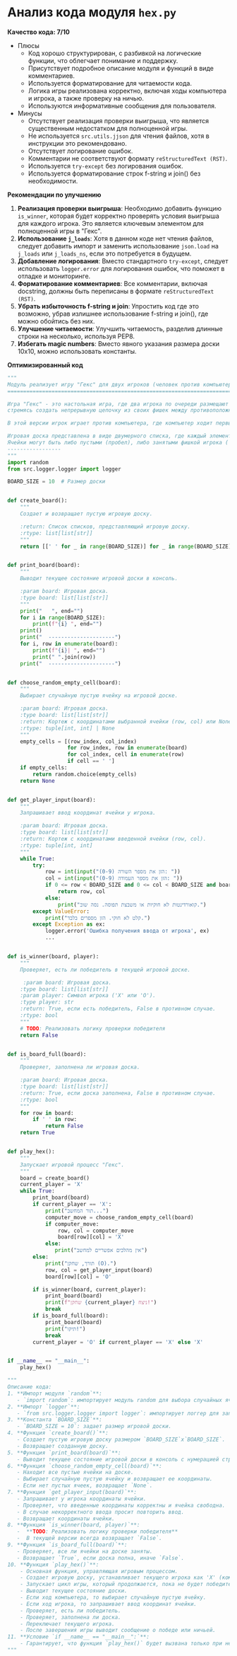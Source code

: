 # Анализ кода модуля `hex.py`

**Качество кода: 7/10**
-  Плюсы
    - Код хорошо структурирован, с разбивкой на логические функции, что облегчает понимание и поддержку.
    -  Присутствует подробное описание модуля и функций в виде комментариев.
    -  Используется форматирование для читаемости кода.
    -  Логика игры реализована корректно, включая ходы компьютера и игрока, а также проверку на ничью.
    -  Используются информативные сообщения для пользователя.
 - Минусы
    - Отсутствует реализация проверки выигрыша, что является существенным недостатком для полноценной игры.
    - Не используется `src.utils.jjson` для чтения файлов, хотя в инструкции это рекомендовано.
    -  Отсутствует логирование ошибок.
    -  Комментарии не соответствуют формату `reStructuredText (RST)`.
    -  Используется `try-except` без логирования ошибок.
    -  Используется форматирование строк f-string и join() без необходимости.

**Рекомендации по улучшению**
1.  **Реализация проверки выигрыша**: Необходимо добавить функцию `is_winner`, которая будет корректно проверять условия выигрыша для каждого игрока. Это является ключевым элементом для полноценной игры в "Гекс".
2.  **Использование `j_loads`**: Хотя в данном коде нет чтения файлов, следует добавить импорт и заменить использование `json.load` на `j_loads` или `j_loads_ns`, если это потребуется в будущем.
3.  **Добавление логирования**: Вместо стандартного `try-except`, следует использовать `logger.error` для логирования ошибок, что поможет в отладке и мониторинге.
4.  **Форматирование комментариев**: Все комментарии, включая docstring, должны быть переписаны в формате `reStructuredText (RST)`.
5.  **Убрать избыточность f-string и join**: Упростить код где это возможно, убрав излишнее использование f-string и join(), где можно обойтись без них.
6.  **Улучшение читаемости**: Улучшить читаемость, разделив длинные строки на несколько, используя PEP8.
7.  **Избегать magic numbers**: Вместо явного указания размера доски 10x10, можно использовать константы.

**Оптимизированный код**
```python
"""
Модуль реализует игру "Гекс" для двух игроков (человек против компьютера).
=========================================================================================

Игра "Гекс" - это настольная игра, где два игрока по очереди размещают свои фишки на шестиугольной сетке,
стремясь создать непрерывную цепочку из своих фишек между противоположными сторонами доски.

В этой версии игрок играет против компьютера, где компьютер ходит первым.

Игровая доска представлена в виде двумерного списка, где каждый элемент представляет собой ячейку на доске.
Ячейки могут быть либо пустыми (пробел), либо занятыми фишкой игрока ('O') или фишкой компьютера ('X').
-----------------
"""
import random
from src.logger.logger import logger

BOARD_SIZE = 10  # Размер доски


def create_board():
    """
    Создает и возвращает пустую игровую доску.

    :return: Список списков, представляющий игровую доску.
    :rtype: list[list[str]]
    """
    return [[' ' for _ in range(BOARD_SIZE)] for _ in range(BOARD_SIZE)]


def print_board(board):
    """
    Выводит текущее состояние игровой доски в консоль.

    :param board: Игровая доска.
    :type board: list[list[str]]
    """
    print("   ", end="")
    for i in range(BOARD_SIZE):
        print(f"{i} ", end="")
    print()
    print("  ---------------------")
    for i, row in enumerate(board):
        print(f"{i}| ", end="")
        print(" ".join(row))
    print("  ---------------------")


def choose_random_empty_cell(board):
    """
    Выбирает случайную пустую ячейку на игровой доске.

    :param board: Игровая доска.
    :type board: list[list[str]]
    :return: Кортеж с координатами выбранной ячейки (row, col) или None, если нет пустых ячеек.
    :rtype: tuple[int, int] | None
    """
    empty_cells = [(row_index, col_index)
                   for row_index, row in enumerate(board)
                   for col_index, cell in enumerate(row)
                   if cell == ' ']
    if empty_cells:
        return random.choice(empty_cells)
    return None


def get_player_input(board):
    """
    Запрашивает ввод координат ячейки у игрока.

    :param board: Игровая доска.
    :type board: list[list[str]]
    :return: Кортеж с координатами введенной ячейки (row, col).
    :rtype: tuple[int, int]
    """
    while True:
        try:
            row = int(input("הזן את מספר השורה (0-9): "))
            col = int(input("הזן את מספר העמודה (0-9): "))
            if 0 <= row < BOARD_SIZE and 0 <= col < BOARD_SIZE and board[row][col] == ' ':
                return row, col
            else:
                print("קואורדינטות לא חוקיות או משבצת תפוסה. נסה שוב.")
        except ValueError:
            print("קלט לא חוקי. הזן מספרים בלבד.")
        except Exception as ex:
            logger.error('Ошибка получения ввода от игрока', ex)
            ...


def is_winner(board, player):
    """
    Проверяет, есть ли победитель в текущей игровой доске.

     :param board: Игровая доска.
    :type board: list[list[str]]
    :param player: Символ игрока ('X' или 'O').
    :type player: str
    :return: True, если есть победитель, False в противном случае.
    :rtype: bool
    """
    # TODO: Реализовать логику проверки победителя
    return False


def is_board_full(board):
    """
    Проверяет, заполнена ли игровая доска.

    :param board: Игровая доска.
    :type board: list[list[str]]
    :return: True, если доска заполнена, False в противном случае.
    :rtype: bool
    """
    for row in board:
        if ' ' in row:
            return False
    return True


def play_hex():
    """
    Запускает игровой процесс "Гекс".
    """
    board = create_board()
    current_player = 'X'
    while True:
        print_board(board)
        if current_player == 'X':
            print("תור המחשב...")
            computer_move = choose_random_empty_cell(board)
            if computer_move:
                row, col = computer_move
                board[row][col] = 'X'
            else:
               print("אין מהלכים אפשריים למחשב")
        else:
            print("תורך, שחקן (O).")
            row, col = get_player_input(board)
            board[row][col] = 'O'

        if is_winner(board, current_player):
            print_board(board)
            print(f"שחקן {current_player} ניצח!")
            break
        if is_board_full(board):
            print_board(board)
            print("תיקו!")
            break
        current_player = 'O' if current_player == 'X' else 'X'


if __name__ == "__main__":
    play_hex()

"""
Описание кода:
1. **Импорт модуля `random`**:
   - `import random`: импортирует модуль random для выбора случайных ячеек.
2. **Импорт `logger`**:
   - `from src.logger.logger import logger`: импортирует логгер для записи ошибок.
3. **Константа `BOARD_SIZE`**:
   - `BOARD_SIZE = 10`: задает размер игровой доски.
4. **Функция `create_board()`**:
   - Создает пустую игровую доску размером `BOARD_SIZE`x`BOARD_SIZE`.
   - Возвращает созданную доску.
5. **Функция `print_board(board)`**:
   - Выводит текущее состояние игровой доски в консоль с нумерацией строк и столбцов.
6. **Функция `choose_random_empty_cell(board)`**:
   - Находит все пустые ячейки на доске.
   - Выбирает случайную пустую ячейку и возвращает ее координаты.
   - Если нет пустых ячеек, возвращает `None`.
7. **Функция `get_player_input(board)`**:
   - Запрашивает у игрока координаты ячейки.
   - Проверяет, что введенные координаты корректны и ячейка свободна.
   - В случае некорректного ввода просит повторить ввод.
   - Возвращает координаты ячейки.
8. **Функция `is_winner(board, player)`**:
   -  **TODO: Реализовать логику проверки победителя**
   -  В текущей версии всегда возвращает `False`.
9. **Функция `is_board_full(board)`**:
   - Проверяет, все ли ячейки на доске заняты.
   - Возвращает `True`, если доска полна, иначе `False`.
10. **Функция `play_hex()`**:
    - Основная функция, управляющая игровым процессом.
    - Создает игровую доску, устанавливает текущего игрока как 'X' (компьютер).
    - Запускает цикл игры, который продолжается, пока не будет победителя или доска не заполнится.
    - Выводит текущее состояние доски.
    - Если ход компьютера, то выбирает случайную пустую ячейку.
    - Если ход игрока, то запрашивает ввод координат ячейки.
    - Проверяет, есть ли победитель.
    - Проверяет, заполнена ли доска.
    - Переключает текущего игрока.
    - После завершения игры выводит сообщение о победе или ничьей.
11. **Условие `if __name__ == "__main__":`**:
    - Гарантирует, что функция `play_hex()` будет вызвана только при непосредственном запуске скрипта.
"""
```